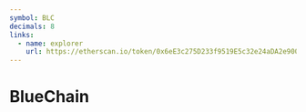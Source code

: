 ```yaml
---
symbol: BLC
decimals: 8
links:
  - name: explorer
    url: https://etherscan.io/token/0x6eE3c275D233f9519E5c32e24aDA2e90091a8f50
---
```


# BlueChain
